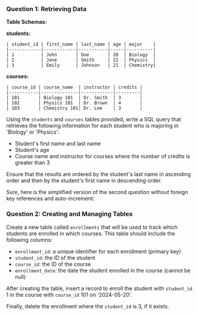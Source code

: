 ### Question 1: Retrieving Data

**Table Schemas:**

**students:**
```plaintext
| student_id | first_name | last_name | age | major    |
|------------|------------|-----------|-----|----------|
| 1          | John       | Doe       | 20  | Biology  |
| 2          | Jane       | Smith     | 22  | Physics  |
| 3          | Emily      | Johnson   | 21  | Chemistry|
```

**courses:**
```plaintext
| course_id | course_name  | instructor | credits |
|-----------|--------------|------------|---------|
| 101       | Biology 101  | Dr. Smith  | 3       |
| 102       | Physics 101  | Dr. Brown  | 4       |
| 103       | Chemistry 101| Dr. Lee    | 3       |
```

Using the `students` and `courses` tables provided, write a SQL query that retrieves the following information for each student who is majoring in 'Biology' or 'Physics':
- Student's first name and last name
- Student's age
- Course name and instructor for courses where the number of credits is greater than 3

Ensure that the results are ordered by the student's last name in ascending order and then by the student's first name in descending order.

Sure, here is the simplified version of the second question without foreign key references and auto-increment:

### Question 2: Creating and Managing Tables

Create a new table called `enrollments` that will be used to track which students are enrolled in which courses. This table should include the following columns:
- `enrollment_id`: a unique identifier for each enrollment (primary key)
- `student_id`: the ID of the student
- `course_id`: the ID of the course
- `enrollment_date`: the date the student enrolled in the course (cannot be null)

After creating the table, insert a record to enroll the student with `student_id` 1 in the course with `course_id` 101 on '2024-05-20'.

Finally, delete the enrollment where the `student_id` is 3, if it exists.

